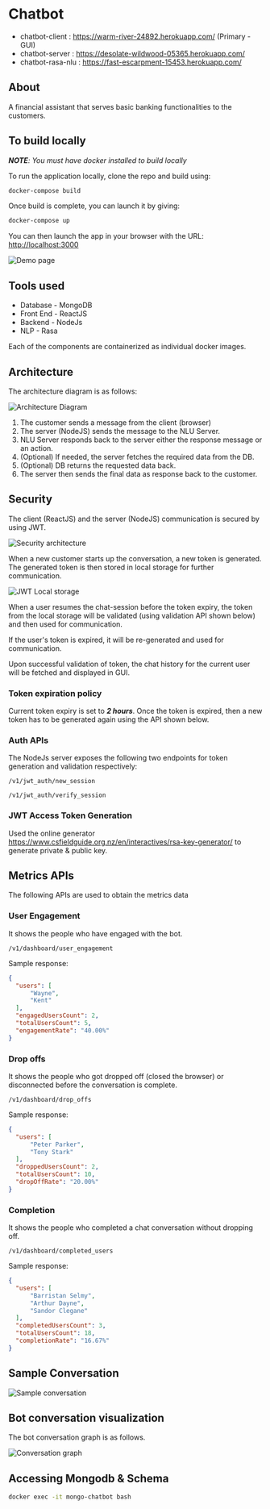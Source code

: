 # Chatbot
- chatbot-client : https://warm-river-24892.herokuapp.com/ (Primary - GUI)
- chatbot-server : https://desolate-wildwood-05365.herokuapp.com/
- chatbot-rasa-nlu : https://fast-escarpment-15453.herokuapp.com/

## About
A financial assistant that serves basic banking functionalities to the customers.

## To build locally

****NOTE***: You must have docker installed to build locally*

To run the application locally, clone the repo and build using:

```bash
docker-compose build
```

Once build is complete, you can launch it by giving:

```bash
docker-compose up
```

You can then launch the app in your browser with the URL: [http://localhost:3000](http://localhost:3000)

![Demo page](./demo_page.png)

## Tools used
* Database - MongoDB
* Front End - ReactJS
* Backend - NodeJs
* NLP - Rasa

Each of the components are containerized as individual docker images.

## Architecture

The architecture diagram is as follows:

![Architecture Diagram](./architecture.png)

1. The customer sends a message from the client (browser)
2. The server (NodeJS) sends the message to the NLU Server.
3. NLU Server responds back to the server either the response message or an action.
4. (Optional) If needed, the server fetches the required data from the DB.
5. (Optional) DB returns the requested data back.
6. The server then sends the final data as response back to the customer.

## Security
The client (ReactJS) and the server (NodeJS) communication is secured by using JWT.

![Security architecture](./security_architecture.png)

When a new customer starts up the conversation, a new token is generated. The generated token is then stored in local storage for further communication.

![JWT Local storage](./jwt.png)

When a user resumes the chat-session before the token expiry, the token from the local storage will be validated (using validation API shown below) and then used for communication.

If the user's token is expired, it will be re-generated and used for communication.

Upon successful validation of token, the chat history for the current user will be fetched and displayed in GUI.

### Token expiration policy
Current token expiry is set to ***2 hours***. Once the token is expired, then a new token has to be generated again using the API shown below.

### Auth APIs

The NodeJs server exposes the following two endpoints for token generation and validation respectively:

`/v1/jwt_auth/new_session`

`/v1/jwt_auth/verify_session`

### JWT Access Token Generation
Used the online generator https://www.csfieldguide.org.nz/en/interactives/rsa-key-generator/ to generate private & public key.

## Metrics APIs
The following APIs are used to obtain the metrics data

### User Engagement
It shows the people who have engaged with the bot.

`/v1/dashboard/user_engagement`

Sample response:

```json
{
  "users": [
      "Wayne",
      "Kent"
  ],
  "engagedUsersCount": 2,
  "totalUsersCount": 5,
  "engagementRate": "40.00%"
}
```

### Drop offs
It shows the people who got dropped off (closed the browser) or disconnected before the conversation is complete.

`/v1/dashboard/drop_offs`

Sample response:

```json
{
  "users": [
      "Peter Parker",
      "Tony Stark"
  ],
  "droppedUsersCount": 2,
  "totalUsersCount": 10,
  "dropOffRate": "20.00%"
}
```

### Completion
It shows the people who completed a chat conversation without dropping off.

`/v1/dashboard/completed_users`

Sample response:

```json
{
  "users": [
      "Barristan Selmy",
      "Arthur Dayne",
      "Sandor Clegane"
  ],
  "completedUsersCount": 3,
  "totalUsersCount": 18,
  "completionRate": "16.67%"
}
```

## Sample Conversation

![Sample conversation](./demo_conversation.png)

## Bot conversation visualization
The bot conversation graph is as follows.

![Conversation graph](./graph.png)

## Accessing Mongodb & Schema
```bash
docker exec -it mongo-chatbot bash
```
